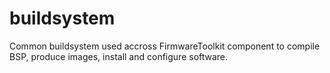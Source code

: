# buildsystem
Common buildsystem used accross FirmwareToolkit component to compile BSP, produce images, install and configure software.
